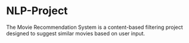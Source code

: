 # NLP-Project
The Movie Recommendation System is a content-based filtering project designed to suggest similar movies based on user input. 
